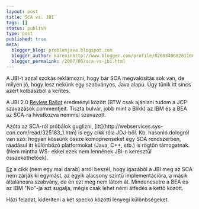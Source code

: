 ```yaml
---
layout: post
title: SCA vs. JBI
tags: []
status: publish
type: post
published: true
meta:
  blogger_blog: problemjava.blogspot.com
  blogger_author: kareninhttp://www.blogger.com/profile/02683406828110839343noreply@blogger.com
  blogger_permalink: /2007/06/sca-vs-jbi.html
---
```

A JBI-t azzal szokás reklámozni, hogy bár SOA megvalósítás sok van, de milyen
jó, hogy lesz nekünk egy szabványos, Java alapú. Úgy tűnik itt sincs azért
kolbászból a kerítés.

  
A JBI 2.0 [Review Ballot](http://jcp.org/en/jsr/results?id=4206) eredményi
között (BTW csak ajánlani tudom a JCP szavazások commentjeit. Tiszta bulvár,
jobb mint a Blikk) az IBM és a BEA az SCA-ra hivatkozva nemmel szavazott.

  
Azóta az SCA-ról próbálok guglizni, [itt](http://webservices.sys-
con.com/read/325183_1.htm) is egy cikk róla JDJ-ből. Kb. hasonló dologról van
szó: hogyan kössünk össze komopnenseket egy SOA rendszerben, ráadásul itt
különböző platformokat (Java, C++, stb.) is rögtön támogatnak. (Nem mintha WS-
ekkel ezek nem lennének JBI-n keresztül összeköthetőek).

  
[Ez](http://www.chwlund.com/?p=60) a cikk (nem egy mai darab) arról beszél,
hogy igazából a JBI meg az SCA nem zárják ki egymást, az egyik alacsony szintű
implementációra, a másik általánosra szabvány, de én ezt még nem látom át.
Mindenesetre a BEA és az IBM "No"-ja azt sugalja, mégis csak lehet némi
átfedés a kettő között.

  
Házi feladat, kideríteni a két speckó közötti lényegi különbségeket.


